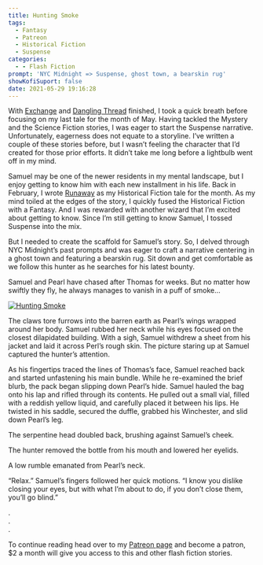 ```yaml
---
title: Hunting Smoke
tags:
  - Fantasy
  - Patreon
  - Historical Fiction
  - Suspense
categories:
  - - Flash Fiction
prompt: 'NYC Midnight => Suspense, ghost town, a bearskin rug'
showKofiSuport: false
date: 2021-05-29 19:16:28
---
```


With [Exchange](/archives/2021/05/27/202105-scifi) and [Dangling Thread](/archives/2021/05/20/202105-mystery) finished, I took a quick breath before focusing on my last tale for the month of May. Having tackled the Mystery and the Science Fiction stories, I was eager to start the Suspense narrative. Unfortunately, eagerness does not equate to a storyline. I’ve written a couple of these stories before, but I wasn’t feeling the character that I’d created for those prior efforts. It didn’t take me long before a lightbulb went off in my mind.<!-- more -->

Samuel may be one of the newer residents in my mental landscape, but I enjoy getting to know him with each new installment in his life. Back in February, I wrote [Runaway](/archives/2021/02/10/202102-historical) as my Historical Fiction tale for the month. As my mind toiled at the edges of the story, I quickly fused the Historical Fiction with a Fantasy. And I was rewarded with another wizard that I’m excited about getting to know. Since I’m still getting to know Samuel, I tossed Suspense into the mix.

But I needed to create the scaffold for Samuel’s story. So, I delved through NYC Midnight’s past prompts and was eager to craft a narrative centering in a ghost town and featuring a bearskin rug. Sit down and get comfortable as we follow this hunter as he searches for his latest bounty.

Samuel and Pearl have chased after Thomas for weeks. But no matter how swiftly they fly, he always manages to vanish in a puff of smoke…

<div class="center">

[![Hunting Smoke](/images/patreon-flash-fiction/2021/hunting-smoke.png "Hunting Smoke")](https://www.patreon.com/posts/51532905)

</div>

The claws tore furrows into the barren earth as Pearl’s wings wrapped around her body. Samuel rubbed her neck while his eyes focused on the closest dilapidated building. With a sigh, Samuel withdrew a sheet from his jacket and laid it across Perl’s rough skin. The picture staring up at Samuel captured the hunter’s attention. 

As his fingertips traced the lines of Thomas’s face, Samuel reached back and started unfastening his main bundle. While he re-examined the brief blurb, the pack began slipping down Pearl’s hide. Samuel hauled the bag onto his lap and rifled through its contents. He pulled out a small vial, filled with a reddish yellow liquid, and carefully placed it between his lips. He twisted in his saddle, secured the duffle, grabbed his Winchester, and slid down Pearl’s leg. 

The serpentine head doubled back, brushing against Samuel’s cheek. 

The hunter removed the bottle from his mouth and lowered her eyelids. 

A low rumble emanated from Pearl’s neck. 

“Relax.” Samuel’s fingers followed her quick motions. “I know you dislike closing your eyes, but with what I’m about to do, if you don’t close them, you’ll go blind.”

<div class="center story-ellipses">

.</br>
.</br>
.</br>

</div>

<div>

To continue reading head over to my [Patreon page](https://www.patreon.com/posts/51532905) and become a patron, $2 a month will give you access to this and other flash fiction stories.

</div>